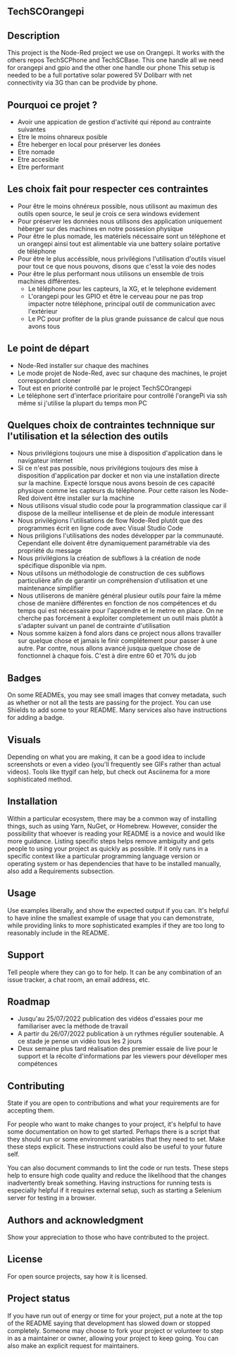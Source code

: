 ## TechSCOrangepi

## Description
This project is the Node-Red project we use on Orangepi. It works with the others repos TechSCPhone and TechSCBase. This one handle all we need for orangepi and gpio and the other one handle our phone
This setup is needed to be a full portative solar powered 5V Dolibarr with net connectivity via 3G than can be prodvide by phone.

## Pourquoi ce projet ?
 - Avoir une appication de gestion d'activité qui répond au contrainte suivantes
 - Etre le moins ohnareux posible
 - Être heberger en local pour préserver les donées
 - Etre nomade
 - Etre accesible
 - Etre performant

## Les choix fait pour respecter ces contraintes
 - Pour être le moins ohnéreux possible, nous utilisont au maximun des outils open source, le seul je crois ce sera windows evidement
 - Pour préserver les données nous utilisons des application uniquement héberger sur des machines en notre possesion physique
 - Pour être le plus nomade, les matériels nécessaire sont un téléphone et un orangepi ainsi tout est alimentable via une battery solaire portative de téléphone
 - Pour être le plus accéssible, nous privilégions l'utilisation d'outils visuel pour tout ce que nous pouvons, disons que c'esst la voie des nodes
 - Pour être le plus performant nous utilisons un ensemble de trois machines différentes. 
    - Le téléphone pour les capteurs, la XG, et le telephone evidement
    - L'orangepi pour les GPIO et être le cerveau pour ne pas trop impacter notre téléphone, principal outil de communication avec l'extérieur
    - Le PC pour profiter de la plus grande puissance de calcul que nous avons tous

## Le point de départ
 - Node-Red installer sur chaque des machines
 - Le mode projet de Node-Red, avec sur chaqune des machines, le projet correspondant cloner
 - Tout est en priorité controllé par le project TechSCOrangepi
 - Le téléphone sert d'interface prioritaire pour controllé l'orangePi via ssh même si j'utilise la plupart du temps mon PC

## Quelques choix de contraintes technnique sur l'utilisation et la sélection des outils
 - Nous privilégions toujours une mise à disposition d'application dans le navigateur internet
 - Si ce n'est pas possible, nous privilégions toujours des mise à disposition d'application par docker et non via une installation directe sur la machine. Expecté lorsque nous avons besoin de ces capacité physique comme les capteurs du téléphone. Pour cette raison les Node-Red doivent être installer sur la machine
 - Nous utilisons visual studio code pour la programmation classique car il dispose de la meilleur intellisense et de plein de module interessant
 - Nous privilégions l'utilisations de flow Node-Red plutôt que des programmes écrit en ligne code avec Visual Studio Code
 - Nous priligions l'utilisations des nodes développer par la communauté. Cependant elle doivent être dynamiquement paramétrable via des propriété du message
 - Nous privilégions la création de subflows à la création de node spécifique disponible via npm.
 - Nous utilsons un méthodologie de construction de ces subflows particulière afin de garantir un compréhension d'utilisation et une maintenance simplifier
 - Nous utiliserons de manière général plusieur outils pour faire la même chose de manière différentes en fonction de nos compétences et du temps qui est nécessaire pour l'apprendre et le metrre en place. On ne cherche pas forcément à exploiter completement un outil mais plutôt à s'adapter suivant un panel de contrainte d'utilisation
 - Nous somme kaizen à fond alors dans ce project nous allons travailler sur quelque chose et jamais le finir complétement pour passer à une autre. Par contre, nous allons avancé jusqua quelque chose de fonctionnel à chaque fois. C'est à dire entre 60 et 70% du job

## Badges
On some READMEs, you may see small images that convey metadata, such as whether or not all the tests are passing for the project. You can use Shields to add some to your README. Many services also have instructions for adding a badge.

## Visuals
Depending on what you are making, it can be a good idea to include screenshots or even a video (you'll frequently see GIFs rather than actual videos). Tools like ttygif can help, but check out Asciinema for a more sophisticated method.

## Installation
Within a particular ecosystem, there may be a common way of installing things, such as using Yarn, NuGet, or Homebrew. However, consider the possibility that whoever is reading your README is a novice and would like more guidance. Listing specific steps helps remove ambiguity and gets people to using your project as quickly as possible. If it only runs in a specific context like a particular programming language version or operating system or has dependencies that have to be installed manually, also add a Requirements subsection.

## Usage
Use examples liberally, and show the expected output if you can. It's helpful to have inline the smallest example of usage that you can demonstrate, while providing links to more sophisticated examples if they are too long to reasonably include in the README.

## Support
Tell people where they can go to for help. It can be any combination of an issue tracker, a chat room, an email address, etc.

## Roadmap
 - Jusqu'au 25/07/2022 publication des vidéos d'essaies pour me familiariser avec la méthode de travail
 - A partir du 26/07/2022 publication à un rythmes régulier soutenable. A ce stade je pense un vidéo tous les 2 jours
 - Deux semaine plus tard réalisation des premier essaie de live pour le support et la récolte d'informations par les viewers pour dévelloper mes compétences

## Contributing
State if you are open to contributions and what your requirements are for accepting them.

For people who want to make changes to your project, it's helpful to have some documentation on how to get started. Perhaps there is a script that they should run or some environment variables that they need to set. Make these steps explicit. These instructions could also be useful to your future self.

You can also document commands to lint the code or run tests. These steps help to ensure high code quality and reduce the likelihood that the changes inadvertently break something. Having instructions for running tests is especially helpful if it requires external setup, such as starting a Selenium server for testing in a browser.

## Authors and acknowledgment
Show your appreciation to those who have contributed to the project.

## License
For open source projects, say how it is licensed.

## Project status
If you have run out of energy or time for your project, put a note at the top of the README saying that development has slowed down or stopped completely. Someone may choose to fork your project or volunteer to step in as a maintainer or owner, allowing your project to keep going. You can also make an explicit request for maintainers.
